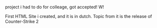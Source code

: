 project i had to do for colleage, got accepted! W!

First HTML Site i created, and it is in dutch.
Topic from it is the release of Counter-Strike 2
